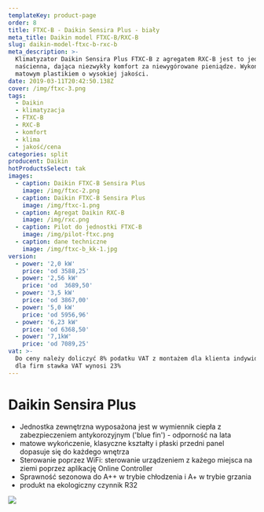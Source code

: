 ```yaml
---
templateKey: product-page
order: 8
title: FTXC-B - Daikin Sensira Plus - biały
meta_title: Daikin model FTXC-B/RXC-B
slug: daikin-model-ftxc-b-rxc-b
meta_description: >-
  Klimatyzator Daikin Sensira Plus FTXC-B z agregatem RXC-B jest to jednostka
  naścienna, dająca niezwykły komfort za niewygórowane pieniądze. Wykończenie
  matowym plastikiem o wysokiej jakości.
date: 2019-03-11T20:42:50.138Z
cover: /img/ftxc-3.png
tags:
  - Daikin
  - klimatyzacja
  - FTXC-B
  - RXC-B
  - komfort
  - klima
  - jakość/cena
categories: split
producent: Daikin
hotProductsSelect: tak
images:
  - caption: Daikin FTXC-B Sensira Plus
    image: /img/ftxc-2.png
  - caption: Daikin FTXC-B Sensira Plus
    image: /img/ftxc-1.png
  - caption: Agregat Daikin RXC-B
    image: /img/rxc.png
  - caption: Pilot do jednostki FTXC-B
    image: /img/pilot-ftxc.png
  - caption: dane techniczne
    image: /img/ftxc-b_kk-1.jpg
version:
  - power: '2,0 kW'
    price: 'od 3588,25'
  - power: '2,56 kW'
    price: 'od  3689,50'
  - power: '3,5 kW'
    price: 'od 3867,00'
  - power: '5,0 kW'
    price: 'od 5956,96'
  - power: '6,23 kW'
    price: 'od 6368,50'
  - power: '7,1kW'
    price: 'od 7089,25'
vat: >-
  Do ceny należy doliczyć 8% podatku VAT z montażem dla klienta indywidualnego,
  dla firm stawka VAT wynosi 23%
---
```

# Daikin Sensira Plus

* Jednostka zewnętrzna wyposażona jest w wymiennik ciepła z zabezpieczeniem antykorozyjnym ('blue fin') - odporność na lata
* matowe wykończenie, klasyczne kształty i płaski przedni panel dopasuje się do każdego wnętrza
* Sterowanie poprzez WiFi: sterowanie urządzeniem z każego miejsca na ziemi poprzez aplikację Online Controller 
* Sprawność sezonowa do A++ w trybie chłodzenia i A+ w trybie grzania
* produkt na ekologiczny czynnik R32

![](/img/dane.png)
